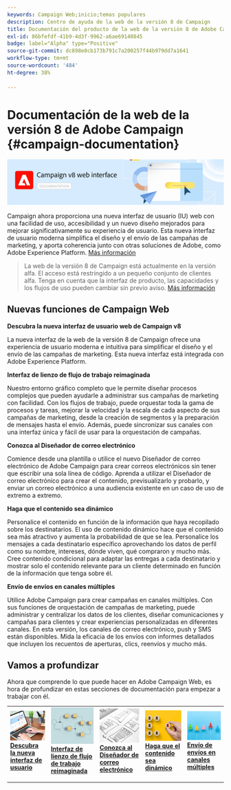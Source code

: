 ```yaml
---
keywords: Campaign Web;inicio;temas populares
description: Centro de ayuda de la web de la versión 8 de Campaign
title: Documentación del producto de la web de la versión 8 de Adobe Campaign
exl-id: 86bfefdf-41b9-4d3f-9962-a6ae69140845
badge: label="Alpha" type="Positive"
source-git-commit: dc898e0cb173b791c7a200257f44b979dd7a1641
workflow-type: tm+mt
source-wordcount: '484'
ht-degree: 38%

---
```


# Documentación de la web de la versión 8 de Adobe Campaign {#campaign-documentation}

![](assets/do-not-localize/banner-documentationv8.png)

Campaign ahora proporciona una nueva interfaz de usuario (IU) web con una facilidad de uso, accesibilidad y un nuevo diseño mejorados para mejorar significativamente su experiencia de usuario. Esta nueva interfaz de usuario moderna simplifica el diseño y el envío de las campañas de marketing, y aporta coherencia junto con otras soluciones de Adobe, como Adobe Experience Platform. [Más información](get-started/get-started.md)

>La web de la versión 8 de Campaign está actualmente en la versión alfa. El acceso está restringido a un pequeño conjunto de clientes alfa. Tenga en cuenta que la interfaz de producto, las capacidades y los flujos de uso pueden cambiar sin previo aviso. [Más información](rn/whats-new.md)

## Nuevas funciones de Campaign Web

**Descubra la nueva interfaz de usuario web de Campaign v8**

La nueva interfaz de la web de la versión 8 de Campaign ofrece una experiencia de usuario moderna e intuitiva para simplificar el diseño y el envío de las campañas de marketing. Esta nueva interfaz está integrada con Adobe Experience Platform.

**Interfaz de lienzo de flujo de trabajo reimaginada**

Nuestro entorno gráfico completo que le permite diseñar procesos complejos que pueden ayudarle a administrar sus campañas de marketing con facilidad. Con los flujos de trabajo, puede orquestar toda la gama de procesos y tareas, mejorar la velocidad y la escala de cada aspecto de sus campañas de marketing, desde la creación de segmentos y la preparación de mensajes hasta el envío. Además, puede sincronizar sus canales con una interfaz única y fácil de usar para la orquestación de campañas.

**Conozca al Diseñador de correo electrónico**

Comience desde una plantilla o utilice el nuevo Diseñador de correo electrónico de Adobe Campaign para crear correos electrónicos sin tener que escribir una sola línea de código. Aprenda a utilizar el Diseñador de correo electrónico para crear el contenido, previsualizarlo y probarlo, y enviar un correo electrónico a una audiencia existente en un caso de uso de extremo a extremo.

**Haga que el contenido sea dinámico**

Personalice el contenido en función de la información que haya recopilado sobre los destinatarios. El uso de contenido dinámico hace que el contenido sea más atractivo y aumenta la probabilidad de que se lea. Personalice los mensajes a cada destinatario específico aprovechando los datos de perfil como su nombre, intereses, dónde viven, qué compraron y mucho más. Cree contenido condicional para adaptar las entregas a cada destinatario y mostrar solo el contenido relevante para un cliente determinado en función de la información que tenga sobre él.

**Envío de envíos en canales múltiples**

Utilice Adobe Campaign para crear campañas en canales múltiples. Con sus funciones de orquestación de campañas de marketing, puede administrar y centralizar los datos de los clientes, diseñar comunicaciones y campañas para clientes y crear experiencias personalizadas en diferentes canales. En esta versión, los canales de correo electrónico, push y SMS están disponibles. Mida la eficacia de los envíos con informes detallados que incluyen los recuentos de aperturas, clics, reenvíos y mucho más.

## Vamos a profundizar

Ahora que comprende lo que puede hacer en Adobe Campaign Web, es hora de profundizar en estas secciones de documentación para empezar a trabajar con él.

<table style="table-layout:fixed"><tr style="border: 0;">
<td>
<a href="get-started/user-interface.md">
<img alt="nueva IU" src="assets/do-not-localize/menu-ui.jpeg">
</a>
<div><a href="get-started/user-interface.md"><strong>Descubra la nueva interfaz de usuario</strong>
</div>
<p>
</td>
<td>
<a href="workflows/gs-workflows.md">
<img alt="Validación" src="assets/do-not-localize/menu-workflows.jpeg">
</a>
<div>
<a href="workflows/gs-workflows.md"><strong>Interfaz de lienzo de flujo de trabajo reimaginada</strong></a>
</div>
<p>
</td>
<td>
<a href="content/create-email-content.md">
<img alt="Poco frecuente" src="assets/do-not-localize/menu-design.jpg">
</a>
<div>
<a href="content/create-email-content.md"><strong>Conozca al Diseñador de correo electrónico</strong></a>
</div>
<p></td>
<td>
<a href="personalization/gs-personalization.md">
<img alt="Audiencias" src="assets/do-not-localize/menu-dynamic.jpg">
</a>
<div>
<a href="personalization/gs-personalization.md"><strong>Haga que el contenido sea dinámico</strong></a>
</div>
<p>
</td>
<td>
<a href="campaigns/gs-campaigns.md">
<img alt="Validación" src="assets/do-not-localize/menu-campaign.jpeg">
</a>
<div>
<a href="campaigns/gs-campaigns.md"><strong>Envío de envíos en canales múltiples</strong></a>
</div>
<p>
</td>
</tr></table>

<!--
<table style="table-layout:fixed">
<tr style="border: 0;"><td width="30%"><a href="get-started/user-interface.md">
<img alt="new UI" src="assets/do-not-localize/menu-ui.jpeg" width="150px">
</a></td><td>Discover Campaign Web new user interface, latest improvements, key capabilities. Learn how to use them to build cross-channel campaigns for your audiences. With its user-friendly features, Campaign helps you streamline personalized cross-channel campaign creation process, drive results, and gain a competitive edge.</td></tr>
<tr style="border: 0;"><td width="30%"><a href="get-started/user-interface.md">
<img alt="new UI" src="assets/do-not-localize/menu-workflows.jpeg" width="150px">
</a></td><td>Our comprehensive graphical canvas makes it easy for you to design processes such as segmentation, campaign execution, and more. With this advanced tool at your fingertips, you can streamline your workflow and elevate your campaigns.</td></tr>
<tr style="border: 0;"><td width="30%"><a href="get-started/user-interface.md">
<img alt="new UI" src="assets/do-not-localize/menu-design.jpg" width="150px">
</a></td><td>Start from a template, or use Adobe Campaign's new Email Designer to create emails without having to write a single line of code. Learn how to use the Email Designer to create your content, preview and test it, and send an email to an existing audience in an end-to-end use case.</td></tr>
<tr style="border: 0;"><td width="30%"><a href="get-started/user-interface.md">
<img alt="new UI" src="assets/do-not-localize/menu-dynamic.jpg" width="150px">
</a></td><td>Create conditional content to define dynamic personalization based on the recipient's profile, automatically replacing text blocks and images when certain conditions are met. This feature can take your campaigns to new heights and deliver highly targeted, personalized experiences to your audience</td></tr>
<tr style="border: 0;"><td width="30%"><a href="get-started/user-interface.md">
<img alt="new UI" src="assets/do-not-localize/menu-campaign.jpeg" width="150px">
</a></td><td>Adobe Campaign capabilities help you manage centralized customer data, design customer communications and campaigns, and create personalized experiences across different channels: Email, Push and SMS.</td></tr>
</table>
-->









